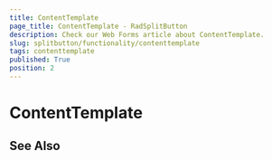 ```yaml
---
title: ContentTemplate
page_title: ContentTemplate - RadSplitButton
description: Check our Web Forms article about ContentTemplate.
slug: splitbutton/functionality/contenttemplate
tags: contenttemplate
published: True
position: 2
---
```


# ContentTemplate


## See Also


